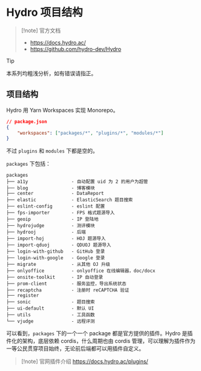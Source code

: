 # Hydro 项目结构

> [!note] 官方文档
>
> -   https://docs.hydro.ac/
> -   https://github.com/hydro-dev/Hydro

> [!tip]
> 本系列均粗浅分析，如有错误请指正。

## 项目结构

Hydro 用 Yarn Workspaces 实现 Monorepo。

```json
// package.json
{
    "workspaces": ["packages/*", "plugins/*", "modules/*"]
}
```

不过 `plugins` 和 `modules` 下都是空的。

`packages` 下包括：

```
packages
├── a11y                - 自动配置 uid 为 2 的用户为超管
├── blog                - 博客模块
├── center              - DataReport
├── elastic             - ElasticSearch 题目搜索
├── eslint-config       - eslint 配置
├── fps-importer        - FPS 格式题源导入
├── geoip               - IP 登陆地
├── hydrojudge          - 测评模块
├── hydrooj             - 后端
├── import-hoj          - HOJ 题源导入
├── import-qduoj        - QDUOJ 题源导入
├── login-with-github   - GitHub 登录
├── login-with-google   - Google 登录
├── migrate             - 从其他 OJ 升级
├── onlyoffice          - onlyoffice 在线编辑器，doc/docx
├── onsite-toolkit      - IP 自动登录
├── prom-client         - 服务监控，导出系统状态
├── recaptcha           - 注册时 reCAPTCHA 验证
├── register
├── sonic               - 题目搜索
├── ui-default          - 默认 UI
├── utils               - 工具函数
└── vjudge              - 远程评测
```

可以看到，`packages` 下的一个一个 package 都是官方提供的插件。Hydro 是插件化的架构，底层依赖 cordis，什么周期也由 cordis 管理，可以理解为插件作为一等公民贯穿项目始终，无论前后端都可以用插件自定义。

> [!note] 官网插件介绍
> https://docs.hydro.ac/plugins/

